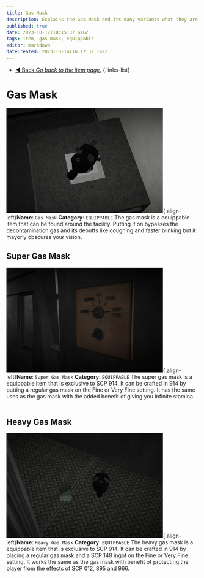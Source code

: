 ```yaml
---
title: Gas Mask
description: Explains the Gas Mask and its many variants what they are supposed to do in the game.
published: true
date: 2023-10-17T18:15:37.616Z
tags: item, gas mask, equippable
editor: markdown
dateCreated: 2023-10-14T16:12:32.142Z
---
```


- [:arrow_backward: Back *Go back to the item page.*](/en/game/items#items)
{.links-list}
# Gas Mask
![gasmask.wiki.png](/images/items/gasmask.wiki.png){.align-left}**Name**: `Gas Mask`
**Category**: `EQUIPPABLE`
The gas mask is a equippable item that can be found around the
facility. Putting it on bypasses the decontamination gas and its 
debuffs like coughing and faster blinking but it mayorly obscures 
your vision.
⠀
⠀
⠀

## Super Gas Mask
![gasmask.super.wiki.fixed.png](/images/items/gasmask.super.wiki.fixed.png){.align-left}**Name**: `Super Gas Mask`
**Category**: `EQUIPPABLE`
The super gas mask is a equippable item that is exclusive to SCP 
914. It can be crafted in 914 by putting a regular gas mask on the 
Fine or Very Fine setting. It has the same uses as the gas mask
with the added benefit of giving you infinite stamina.
⠀
⠀
⠀

## Heavy Gas Mask 
![gasmask.heavy.wiki.png](/images/items/gasmask.heavy.wiki.png){.align-left}**Name**: `Heavy Gas Mask`
**Category**: `EQUIPPABLE`
The heavy gas mask is a equippable item that is exclusive to SCP
914. It can be crafted in 914 by placing a regular gas mask and a
SCP 148 ingot on the Fine or Very Fine setting. It works the same
as the gas mask with benefit of protecting the player from the
effects of SCP 012, 895 and 966. 
⠀
⠀
⠀





